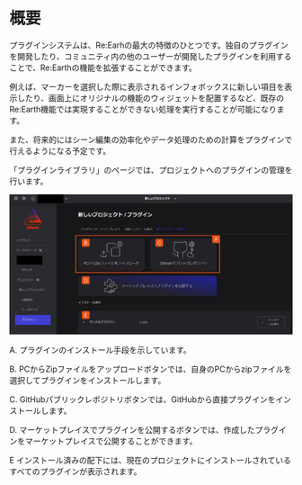 # 概要

プラグインシステムは、Re:Earhの最大の特徴のひとつです。独自のプラグインを開発したり、コミュニティ内の他のユーザーが開発したプラグインを利用することで、Re:Earthの機能を拡張することができます。

例えば、マーカーを選択した際に表示されるインフォボックスに新しい項目を表示したり、画面上にオリジナルの機能のウィジェットを配置するなど、既存のRe:Earth機能では実現することができない処理を実行することが可能になります。

また、将来的にはシーン編集の効率化やデータ処理のための計算をプラグインで行えるようになる予定です。

「プラグインライブラリ」のページでは、プロジェクトへのプラグインの管理を行います。

![Untitled](%E6%A6%82%E8%A6%81%20d2c33b7f13ce4d1ea963a310b39b4b92/Untitled.png)

A. プラグインのインストール手段を示しています。

B. PCからZipファイルをアップロードボタンでは、自身のPCからzipファイルを選択してプラグインをインストールします。

C. GitHubパブリックレポジトリボタンでは、GitHubから直接プラグインをインストールします。

D. マーケットプレイスでプラグインを公開するボタンでは、作成したプラグインをマーケットプレイスで公開することができます。

E インストール済みの配下には、現在のプロジェクトにインストールされているすべてのプラグインが表示されます。
    
